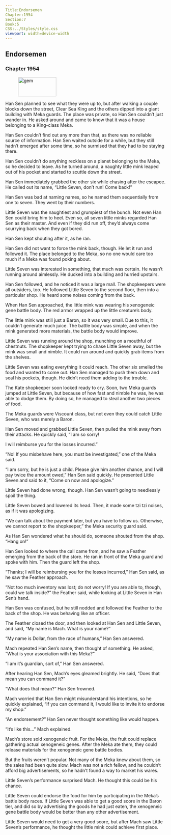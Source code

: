 ```yaml
---
Title:Endorsemen 
Chapter:1954 
Section:7 
Book:5 
CSS:../Styles/style.css 
viewport: width=device-width
---
```

  
## Endorsemen
### Chapter 1954
  
<figure>
	<img src="../Images/gem.gif" alt="gem" id="gem" width="120" height="60" />
</figure>
  

  
Han Sen planned to see what they were up to, but after walking a couple blocks down the street, Clear Sea King and the others dipped into a giant building with Meka guards. The place was private, so Han Sen couldn’t just wander in. He asked around and came to know that it was a house belonging to a King-class Meka.

Han Sen couldn’t find out any more than that, as there was no reliable source of information. Han Sen waited outside for a while, but they still hadn’t emerged after some time, so he surmised that they had to be staying there.

Han Sen couldn’t do anything reckless on a planet belonging to the Meka, so he decided to leave. As he turned around, a naughty little mink leaped out of his pocket and started to scuttle down the street.

Han Sen immediately grabbed the other six while chasing after the escapee. He called out its name, “Little Seven, don’t run! Come back!”

Han Sen was bad at naming names, so he named them sequentially from one to seven. They went by their numbers.

Little Seven was the naughtiest and grumpiest of the bunch. Not even Han Sen could bring him to heel. Even so, all seven little minks regarded Han Sen as their master. And even if they did run off, they’d always come scurrying back when they got bored.

Han Sen kept shouting after it, as he ran.

Han Sen did not want to force the mink back, though. He let it run and followed it. The place belonged to the Meka, so no one would care too much if a Meka was found poking about.

Little Seven was interested in something, that much was certain. He wasn’t running around aimlessly. He ducked into a building and hurried upstairs.

Han Sen followed, and he noticed it was a large mall. The shopkeepers were all outsiders, too. He followed Little Seven to the second floor, then into a particular shop. He heard some noises coming from the back.

When Han Sen approached, the little mink was wearing his xenogeneic gene battle body. The red armor wrapped up the little creature’s body.

The little mink was still just a Baron, so it was very small. Due to this, it couldn’t generate much juice. The battle body was simple, and when the mink generated more materials, the battle body would improve.

Little Seven was running around the shop, munching on a mouthful of chestnuts. The shopkeeper kept trying to chase Little Seven away, but the mink was small and nimble. It could run around and quickly grab items from the shelves.

Little Seven was eating everything it could reach. The other six smelled the food and wanted to come out. Han Sen managed to push them down and seal his pockets, though. He didn’t need them adding to the trouble.

The Kate shopkeeper soon looked ready to cry. Soon, two Meka guards jumped at Little Seven, but because of how fast and nimble he was, he was able to dodge them. By doing so, he managed to steal another two pieces of food.

The Meka guards were Viscount class, but not even they could catch Little Seven, who was merely a Baron.

Han Sen moved and grabbed Little Seven, then pulled the mink away from their attacks. He quickly said, “I am so sorry!

I will reimburse you for the losses incurred.”

“No! If you misbehave here, you must be investigated,” one of the Meka said.

“I am sorry, but he is just a child. Please give him another chance, and I will pay twice the amount owed,” Han Sen said quickly. He presented Little Seven and said to it, “Come on now and apologize.”

Little Seven had done wrong, though. Han Sen wasn’t going to needlessly spoil the thing.

Little Seven bowed and lowered its head. Then, it made some tzi tzi noises, as if it was apologizing.

“We can talk about the payment later, but you have to follow us. Otherwise, we cannot report to the shopkeeper,” the Meka security guard said.

As Han Sen wondered what he should do, someone shouted from the shop. “Hang on!”

Han Sen looked to where the call came from, and he saw a Feather emerging from the back of the store. He ran in front of the Meka guard and spoke with him. Then the guard left the shop.

“Thanks; I will be reimbursing you for the losses incurred,” Han Sen said, as he saw the Feather approach.

“Not too much inventory was lost; do not worry! If you are able to, though, could we talk inside?” the Feather said, while looking at Little Seven in Han Sen’s hand.

Han Sen was confused, but he still nodded and followed the Feather to the back of the shop. He was behaving like an officer.

The Feather closed the door, and then looked at Han Sen and Little Seven, and said, “My name is Mach. What is your name?”

“My name is Dollar, from the race of humans,” Han Sen answered.

Mach repeated Han Sen’s name, then thought of something. He asked, “What is your association with this Meka?”

“I am it’s guardian, sort of,” Han Sen answered.

After hearing Han Sen, Mach’s eyes gleamed brightly. He said, “Does that mean you can command it?”

“What does that mean?” Han Sen frowned.

Mach worried that Han Sen might misunderstand his intentions, so he quickly explained, “If you can command it, I would like to invite it to endorse my shop.”

“An endorsement?” Han Sen never thought something like would happen.

“It’s like this…” Mach explained.

Mach’s store sold xenogeneic fruit. For the Meka, the fruit could replace gathering actual xenogeneic genes. After the Meka ate them, they could release materials for the xenogeneic gene battle bodies.

But the fruits weren’t popular. Not many of the Meka knew about them, so the sales had been quite slow. Mach was not a rich fellow, and he couldn’t afford big advertisements, so he hadn’t found a way to market his wares.

Little Seven’s performance surprised Mach. He thought this could be his chance.

Little Seven could endorse the food for him by participating in the Meka’s battle body races. If Little Seven was able to get a good score in the Baron tier, and did so by advertising the goods he had just eaten, the xenogeneic gene battle body would be better than any other advertisement.

Little Seven would need to get a very good score, but after Mach saw Little Seven’s performance, he thought the little mink could achieve first place.